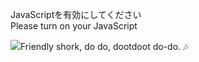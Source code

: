 JavaScriptを有効にしてください  
Please turn on your JavaScript

![](https://static.blahaj.zone/blahaj-logo.webp)Friendly shork, do do, dootdoot do-do. 🎶